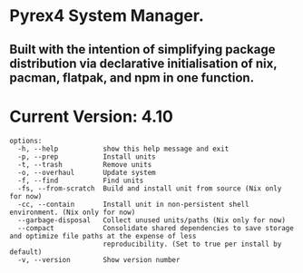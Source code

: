 # Pyrex4 System Manager.
## Built with the intention of simplifying package distribution via declarative initialisation of nix, pacman, flatpak, and npm in one function.

# Current Version: 4.10

```
options:
  -h, --help           show this help message and exit
  -p, --prep           Install units
  -t, --trash          Remove units
  -o, --overhaul       Update system
  -f, --find           Find units
  -fs, --from-scratch  Build and install unit from source (Nix only for now)
  -cc, --contain       Install unit in non-persistent shell environment. (Nix only for now)
  --garbage-disposal   Collect unused units/paths (Nix only for now)
  --compact            Consolidate shared dependencies to save storage and optimize file paths at the expense of less
                       reproducibility. (Set to true per install by default)
  -v, --version        Show version number
```
